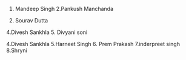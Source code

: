 
1. Mandeep Singh
2.Pankush Manchanda

3. Sourav Dutta

4.Divesh Sankhla
5. Divyani soni



4.Divesh Sankhla
5.Harneet Singh
6. Prem Prakash
7.inderpreet singh
8.Shryni


